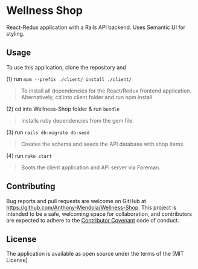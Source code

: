 # Wellness Shop
React-Redux application with a Rails API backend. Uses Semantic UI for styling. 

## Usage

To use this application, clone the repository and

(1) run `npm --prefix ./client/ install ./client/`
> To install all dependencies for the React/Redux frontend application. Alternatively, cd into client folder and run npm install.

(2) cd into Wellness-Shop folder & run `bundle`
> Installs ruby dependencies from the gem file.

(3) run `rails db:migrate db:seed`
> Creates the schema and seeds the API database with shop items.

(4) run `rake start`
> Boots the client application and API server via Foreman.

## Contributing

Bug reports and pull requests are welcome on GitHub at https://github.com/Anthony-Mendola/Wellness-Shop.
This project is intended to be a safe, welcoming space for collaboration, and contributors are expected
to adhere to the [Contributor Covenant](http://contributor-covenant.org) code of conduct.

## License

The application is available as open source under the terms of the
[MIT License]

